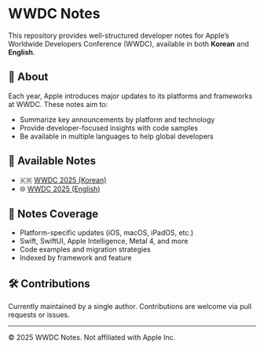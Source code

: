 # WWDC Notes

This repository provides well-structured developer notes for Apple’s Worldwide Developers Conference (WWDC), available in both **Korean** and **English**.

## 📘 About

Each year, Apple introduces major updates to its platforms and frameworks at WWDC. These notes aim to:

- Summarize key announcements by platform and technology
- Provide developer-focused insights with code samples
- Be available in multiple languages to help global developers

## 📄 Available Notes

- 🇰🇷 [WWDC 2025 (Korean)](./WWDC2025/WWDC2025_KR.md)
- 🌐 [WWDC 2025 (English)](./WWDC2025/WWDC2025_EN.md)

## 📌 Notes Coverage

- Platform-specific updates (iOS, macOS, iPadOS, etc.)
- Swift, SwiftUI, Apple Intelligence, Metal 4, and more
- Code examples and migration strategies
- Indexed by framework and feature

## 🛠 Contributions

Currently maintained by a single author. Contributions are welcome via pull requests or issues.

---

© 2025 WWDC Notes. Not affiliated with Apple Inc.

